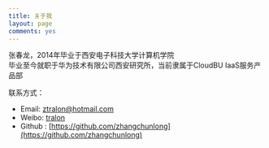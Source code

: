 ```yaml
---
title: 关于我
layout: page
comments: yes
---
```

张春龙，2014年毕业于西安电子科技大学计算机学院  
毕业至今就职于华为技术有限公司西安研究所，当前隶属于CloudBU IaaS服务产品部


联系方式：
- Email: <ztralon@hotmail.com>      
- Weibo: [tralon](http://weibo.com/u/1718500982)      
- Github : [https://github.com/zhangchunlong](https://github.com/zhangchunlong) 
